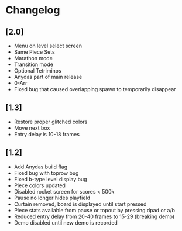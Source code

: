 # Changelog

## [2.0]
* Menu on level select screen
* Same Piece Sets
* Marathon mode
* Transition mode
* Optional Tetriminos
* Anydas part of main release
* 0-Arr
* Fixed bug that caused overlapping spawn to temporarily disappear

## [1.3]
* Restore proper glitched colors
* Move next box
* Entry delay is 10-18 frames

## [1.2]
* Add Anydas build flag
* Fixed bug with toprow bug
* Fixed b-type level display bug
* Piece colors updated
* Disabled rocket screen for scores < 500k
* Pause no longer hides playfield
* Curtain removed, board is displayed until start pressed
* Piece stats available from pause or topout by pressing dpad or a/b
* Reduced entry delay from 20-40 frames to 15-29 (breaking demo)
* Demo disabled until new demo is recorded
